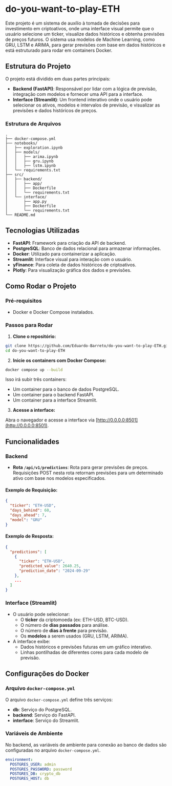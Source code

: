 # do-you-want-to-play-ETH

Este projeto é um sistema de auxílio à tomada de decisões para investimento em criptoativos, onde uma interface visual permite que o usuário selecione um ticker, visualize dados históricos e obtenha previsões de preços futuros. O sistema usa modelos de Machine Learning, como GRU, LSTM e ARIMA, para gerar previsões com base em dados históricos e está estruturado para rodar em containers Docker.

## Estrutura do Projeto

O projeto está dividido em duas partes principais:

- **Backend (FastAPI)**: Responsável por lidar com a lógica de previsão, integração com modelos e fornecer uma API para a interface.
- **Interface (Streamlit)**: Um frontend interativo onde o usuário pode selecionar os ativos, modelos e intervalos de previsão, e visualizar as previsões e dados históricos de preços.

### Estrutura de Arquivos

```plaintext
.
├── docker-compose.yml
├── notebooks/
│   ├── exploration.ipynb
│   ├── models/
│   │   ├── arima.ipynb
│   │   ├── gru.ipynb
│   │   ├── lstm.ipynb
│   └── requirements.txt
├── src/
│   ├── backend/
│   │   ├── app/
│   │   ├── Dockerfile
│   │   └── requirements.txt
│   └── interface/
│       ├── app.py
│       ├── Dockerfile
│       └── requirements.txt
└── README.md
```

## Tecnologias Utilizadas

- **FastAPI**: Framework para criação da API de backend.
- **PostgreSQL**: Banco de dados relacional para armazenar informações.
- **Docker**: Utilizado para containerizar a aplicação.
- **Streamlit**: Interface visual para interação com o usuário.
- **yFinance**: Para coleta de dados históricos de criptoativos.
- **Plotly**: Para visualização gráfica dos dados e previsões.

## Como Rodar o Projeto

### Pré-requisitos

- Docker e Docker Compose instalados.

### Passos para Rodar

1. **Clone o repositório:**

```bash
git clone https://github.com/Eduardo-Barreto/do-you-want-to-play-ETH.git
cd do-you-want-to-play-ETH
```

2. **Inicie os containers com Docker Compose:**

```bash
docker compose up --build
```

Isso irá subir três containers:

- Um container para o banco de dados PostgreSQL.
- Um container para o backend FastAPI.
- Um container para a interface Streamlit.

3. **Acesse a interface:**

Abra o navegador e acesse a interface via [http://0.0.0.0:8501](http://0.0.0.0:8501).

## Funcionalidades

### Backend

- **Rota `/api/v1/predictions`**: Rota para gerar previsões de preços. Requisições POST nesta rota retornam previsões para um determinado ativo com base nos modelos especificados.

#### Exemplo de Requisição:

```json
{
  "ticker": "ETH-USD",
  "days_behind": 60,
  "days_ahead": 7,
  "model": "GRU"
}
```

#### Exemplo de Resposta:

```json
{
  "predictions": [
    {
      "ticker": "ETH-USD",
      "predicted_value": 2640.25,
      "prediction_date": "2024-09-29"
    },
    ...
  ]
}
```

### Interface (Streamlit)

- O usuário pode selecionar:
  - O **ticker** da criptomoeda (ex: ETH-USD, BTC-USD).
  - O número de **dias passados** para análise.
  - O número de **dias à frente** para previsão.
  - Os **modelos** a serem usados (GRU, LSTM, ARIMA).
- A interface exibe:
  - Dados históricos e previsões futuras em um gráfico interativo.
  - Linhas pontilhadas de diferentes cores para cada modelo de previsão.

## Configurações do Docker

### Arquivo `docker-compose.yml`

O arquivo `docker-compose.yml` define três serviços:

- **db**: Serviço do PostgreSQL.
- **backend**: Serviço do FastAPI.
- **interface**: Serviço do Streamlit.

### Variáveis de Ambiente

No backend, as variáveis de ambiente para conexão ao banco de dados são configuradas no arquivo `docker-compose.yml`.

```yaml
environment:
  POSTGRES_USER: admin
  POSTGRES_PASSWORD: password
  POSTGRES_DB: crypto_db
  POSTGRES_HOST: db
```
